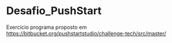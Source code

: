 # Desafio_PushStart
Exercício programa proposto em https://bitbucket.org/pushstartstudio/challenge-tech/src/master/

